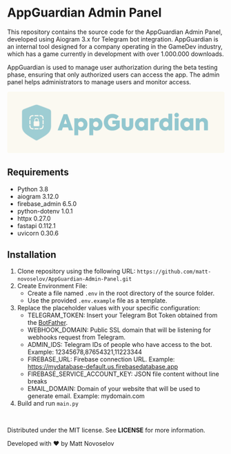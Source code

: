 # AppGuardian Admin Panel

This repository contains the source code for the AppGuardian Admin Panel, developed using Aiogram 3.x for Telegram bot integration. AppGuardian is an internal tool designed for a company operating in the GameDev industry, which has a game currently in development with over 1.000.000 downloads.

AppGuardian is used to manage user authorization during the beta testing phase, ensuring that only authorized users can access the app. The admin panel helps administrators to manage users and monitor access.

![](Media/banner.png)

## Requirements
- Python 3.8
- aiogram 3.12.0
- firebase_admin 6.5.0
- python-dotenv 1.0.1
- httpx 0.27.0
- fastapi 0.112.1
- uvicorn 0.30.6

## Installation
1. Clone repository using the following URL: `https://github.com/matt-novoselov/AppGuardian-Admin-Panel.git`
2. Create Environment File:
   - Create a file named `.env` in the root directory of the source folder.
   - Use the provided `.env.example` file as a template.
3. Replace the placeholder values with your specific configuration:
   - TELEGRAM_TOKEN: Insert your Telegram Bot Token obtained from the [BotFather](https://t.me/botfather).
   - WEBHOOK_DOMAIN: Public SSL domain that will be listening for webhooks request from Telegram.
   - ADMIN_IDS: Telegram IDs of people who have access to the bot. Example: 12345678,87654321,11223344
   - FIREBASE_URL: Firebase connection URL. Example: https://mydatabase-default.us.firebasedatabase.app
   - FIREBASE_SERVICE_ACCOUNT_KEY: JSON file content without line breaks
   - EMAIL_DOMAIN: Domain of your website that will be used to generate email. Example: mydomain.com
4. Build and run `main.py`

<br>

Distributed under the MIT license. See **LICENSE** for more information.

Developed with ❤️ by Matt Novoselov
